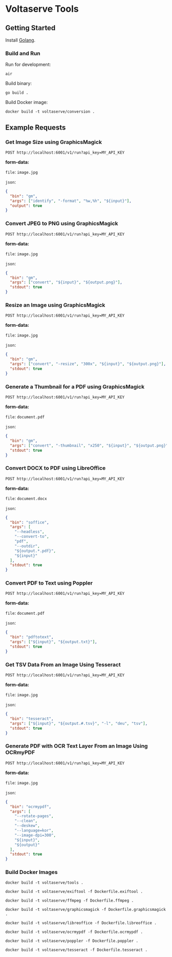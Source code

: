 # Voltaserve Tools

## Getting Started

Install [Golang](https://go.dev/doc/install).

### Build and Run

Run for development:

```shell
air
```

Build binary:

```shell
go build .
```

Build Docker image:

```shell
docker build -t voltaserve/conversion .
```

## Example Requests

### Get Image Size using GraphicsMagick

`POST http://localhost:6001/v1/run?api_key=MY_API_KEY`

**form-data:**

`file`: `image.jpg`

`json`:

```json
{
  "bin": "gm",
  "args": ["identify", "-format", "%w,%h", "${input}"],
  "output": true
}
```

### Convert JPEG to PNG using GraphicsMagick

`POST http://localhost:6001/v1/run?api_key=MY_API_KEY`

**form-data:**

`file`: `image.jpg`

`json`:

```json
{
  "bin": "gm",
  "args": ["convert", "${input}", "${output.png}"],
  "stdout": true
}
```

### Resize an Image using GraphicsMagick

`POST http://localhost:6001/v1/run?api_key=MY_API_KEY`

**form-data:**

`file`: `image.jpg`

`json`:

```json
{
  "bin": "gm",
  "args": ["convert", "-resize", "300x", "${input}", "${output.png}"],
  "stdout": true
}
```

### Generate a Thumbnail for a PDF using GraphicsMagick

`POST http://localhost:6001/v1/run?api_key=MY_API_KEY`

**form-data:**

`file`: `document.pdf`

`json`:

```json
{
  "bin": "gm",
  "args": ["convert", "-thumbnail", "x250", "${input}", "${output.png}"],
  "stdout": true
}
```

### Convert DOCX to PDF using LibreOffice

`POST http://localhost:6001/v1/run?api_key=MY_API_KEY`

**form-data:**

`file`: `document.docx`

`json`:

```json
{
  "bin": "soffice",
  "args": [
    "--headless",
    "--convert-to",
    "pdf",
    "--outdir",
    "${output.*.pdf}",
    "${input}"
  ],
  "stdout": true
}
```

### Convert PDF to Text using Poppler

`POST http://localhost:6001/v1/run?api_key=MY_API_KEY`

**form-data:**

`file`: `document.pdf`

`json`:

```json
{
  "bin": "pdftotext",
  "args": ["${input}", "${output.txt}"],
  "stdout": true
}
```

### Get TSV Data From an Image Using Tesseract

`POST http://localhost:6001/v1/run?api_key=MY_API_KEY`

**form-data:**

`file`: `image.jpg`

`json`:

```json
{
  "bin": "tesseract",
  "args": ["${input}", "${output.#.tsv}", "-l", "deu", "tsv"],
  "stdout": true
}
```

### Generate PDF with OCR Text Layer From an Image Using OCRmyPDF

`POST http://localhost:6001/v1/run?api_key=MY_API_KEY`

**form-data:**

`file`: `image.jpg`

`json`:

```json
{
  "bin": "ocrmypdf",
  "args": [
    "--rotate-pages",
    "--clean",
    "--deskew",
    "--language=kor",
    "--image-dpi=300",
    "${input}",
    "${output}"
  ],
  "stdout": true
}
```

### Build Docker Images

```shell
docker build -t voltaserve/tools .
```

```shell
docker build -t voltaserve/exiftool -f Dockerfile.exiftool .
```

```shell
docker build -t voltaserve/ffmpeg -f Dockerfile.ffmpeg .
```

```shell
docker build -t voltaserve/graphicsmagick -f Dockerfile.graphicsmagick .
```

```shell
docker build -t voltaserve/libreoffice -f Dockerfile.libreoffice .
```

```shell
docker build -t voltaserve/ocrmypdf -f Dockerfile.ocrmypdf .
```

```shell
docker build -t voltaserve/poppler -f Dockerfile.poppler .
```

```shell
docker build -t voltaserve/tesseract -f Dockerfile.tesseract .
```
